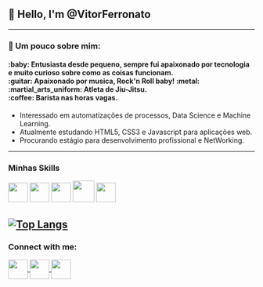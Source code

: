 ## :wave: Hello, I'm @VitorFerronato
----- 
### :memo: Um pouco sobre mim:

<h4>:baby: Entusiasta desde pequeno, sempre fui apaixonado por tecnologia e muito curioso sobre como as coisas funcionam.
<br>
:guitar: Apaixonado por musica, Rock'n Roll baby! :metal:
<br>
:martial_arts_uniform: Atleta de Jiu-Jitsu.
<br>
:coffee: Barista nas horas vagas.</h4>

* Interessado em automatizações de processos, Data Science e Machine Learning.
 * Atualmente estudando HTML5, CSS3 e Javascript para aplicações web.
 * Procurando  estágio para desenvolvimento profissional e NetWorking.
 ---

### Minhas Skills
 <img src="https://cdn.jsdelivr.net/gh/devicons/devicon/icons/html5/html5-original.svg" width="40px" />  <img src="https://cdn.jsdelivr.net/gh/devicons/devicon/icons/css3/css3-original.svg" width="40px" /> <img src="https://cdn.jsdelivr.net/gh/devicons/devicon/icons/javascript/javascript-original.svg" width="40px" /> <img src="https://cdn.jsdelivr.net/gh/devicons/devicon/icons/python/python-original.svg" width="44px"/> <img src="https://cdn.jsdelivr.net/gh/devicons/devicon/icons/thealgorithms/thealgorithms-original.svg" width="40px" />
   
  [![Top Langs](https://github-readme-stats.vercel.app/api/top-langs/?username=VitorFerronato&layout=compact)](https://github.com/anuraghazra/github-readme-stats)
  ---
  ### Connect with me:
  <a href="https://www.instagram.com/vitorferronato_bjj/" target="_blank">
  <img src="https://cdn-icons-png.flaticon.com/512/2111/2111463.png" width="40px" align="center"
  </a>
   
  <a href="#" target="_blank">
  <img src="https://cdn-icons.flaticon.com/png/512/3536/premium/3536505.png?token=exp=1641825620~hmac=5c43110d9c05457974f21589ccc1e913" target="_blank" width="40px" align="center"
  </a>
  
  <a href="https://api.whatsapp.com/send?phone=5549998170538&text=Ol%C3%A1%2C%20vim%20do%20seu%20Github!" target="_blank">
  <img src="https://cdn-icons.flaticon.com/png/512/3536/premium/3536445.png?token=exp=1641825866~hmac=df24186e4451db097030f1f54eb2ef37" target="_blank" width="40px" align="center"
  </a>
    
 
  


 




  
  
  
  

